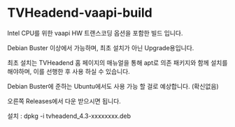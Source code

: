 # TVHeadend-vaapi-build
Intel CPU를 위한 vaapi HW 트랜스코딩 옵션을 포함한 빌드 입니다.

Debian Buster 이상에서  가능하며, 최초 설치가 아닌 Upgrade용입니다.

최초 설치는 TVHeadend 홈 페이지의 매뉴얼을 통해 apt로 의존 패키지와 함께 설치를 해야하며, 이를 선행한 후 사용 하실 수 있습니다.

Debian Buster에 준하는 Ubuntu에서도 사용 가능 할 걸로 예상합니다. (확신없음)

오른쪽 Releases에서 다운 받으시면 됩니다.

설치 : dpkg -i tvheadend_4.3-xxxxxxxx.deb

